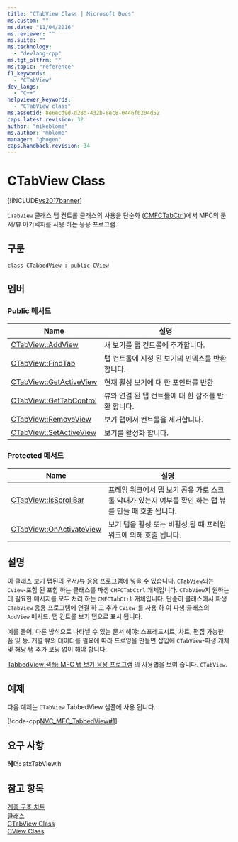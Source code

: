 ```yaml
---
title: "CTabView Class | Microsoft Docs"
ms.custom: ""
ms.date: "11/04/2016"
ms.reviewer: ""
ms.suite: ""
ms.technology: 
  - "devlang-cpp"
ms.tgt_pltfrm: ""
ms.topic: "reference"
f1_keywords: 
  - "CTabView"
dev_langs: 
  - "C++"
helpviewer_keywords: 
  - "CTabView class"
ms.assetid: 8e6ecd9d-d28d-432b-8ec8-0446f0204d52
caps.latest.revision: 32
author: "mikeblome"
ms.author: "mblome"
manager: "ghogen"
caps.handback.revision: 34
---
```

# CTabView Class
[!INCLUDE[vs2017banner](../../assembler/inline/includes/vs2017banner.md)]

`CTabView` 클래스 탭 컨트롤 클래스의 사용을 단순화 \([CMFCTabCtrl](../../mfc/reference/ctabview-class.md)\)에서 MFC의 문서\/뷰 아키텍처를 사용 하는 응용 프로그램.  
  
## 구문  
  
```  
class CTabbedView : public CView  
```  
  
## 멤버  
  
### Public 메서드  
  
|Name|설명|  
|----------|--------|  
|[CTabView::AddView](../Topic/CTabView::AddView.md)|새 보기를 탭 컨트롤에 추가합니다.|  
|[CTabView::FindTab](../Topic/CTabView::FindTab.md)|탭 컨트롤에 지정 된 보기의 인덱스를 반환합니다.|  
|[CTabView::GetActiveView](../Topic/CTabView::GetActiveView.md)|현재 활성 보기에 대 한 포인터를 반환|  
|[CTabView::GetTabControl](../Topic/CTabView::GetTabControl.md)|뷰와 연결 된 탭 컨트롤에 대 한 참조를 반환 합니다.|  
|[CTabView::RemoveView](../Topic/CTabView::RemoveView.md)|보기 탭에서 컨트롤을 제거합니다.|  
|[CTabView::SetActiveView](../Topic/CTabView::SetActiveView.md)|보기를 활성화 합니다.|  
  
### Protected 메서드  
  
|Name|설명|  
|----------|--------|  
|[CTabView::IsScrollBar](../Topic/CTabView::IsScrollBar.md)|프레임 워크에서 탭 보기 공유 가로 스크롤 막대가 있는지 여부를 확인 하는 탭 뷰를 만들 때 호출 됩니다.|  
|[CTabView::OnActivateView](../Topic/CTabView::OnActivateView.md)|보기 탭을 활성 또는 비활성 될 때 프레임 워크에 의해 호출 됩니다.|  
  
## 설명  
 이 클래스 보기 탭된의 문서\/뷰 응용 프로그램에 넣을 수 있습니다.  `CTabView`되는 `CView`\-포함 된 포함 하는 클래스를 파생 `CMFCTabCtrl` 개체입니다.  `CTabView`지 원하는 데 필요한 메시지를 모두 처리 하는 `CMFCTabCtrl` 개체입니다.  단순히 클래스에서 파생 `CTabView` 응용 프로그램에 연결 하 고 추가 `CView`\-를 사용 하 여 파생 클래스의 `AddView` 메서드.  탭 컨트롤 보기 탭으로 표시 됩니다.  
  
 예를 들어, 다른 방식으로 나타낼 수 있는 문서 해야: 스프레드시트, 차트, 편집 가능한 폼 및 등.  개별 뷰의 데이터를 필요에 따라 드로잉을 만들면 삽입에 `CTabView`\-파생 개체 및 해당 탭 추가 코딩 없이 해야 합니다.  
  
 [TabbedView 샘플: MFC 탭 보기 응용 프로그램](../../top/visual-cpp-samples.md) 의 사용법을 보여 줍니다. `CTabView`.  
  
## 예제  
 다음 예제는 `CTabView` TabbedView 샘플에 사용 됩니다.  
  
 [!code-cpp[NVC_MFC_TabbedView#1](../../mfc/reference/codesnippet/CPP/ctabview-class_1.h)]  
  
## 요구 사항  
 **헤더:** afxTabView.h  
  
## 참고 항목  
 [계층 구조 차트](../../mfc/hierarchy-chart.md)   
 [클래스](../../mfc/reference/mfc-classes.md)   
 [CTabView Class](../../mfc/reference/ctabview-class.md)   
 [CView Class](../../mfc/reference/cview-class.md)